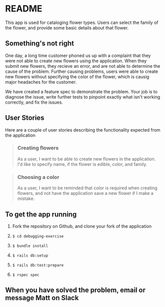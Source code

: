 # README

This app is used for cataloging flower types.  Users can select the family of the flower, and provide some basic details about that flower.

## Something's not right

One day, a long time customer phoned us up with a complaint that they were not able to create new flowers using the application.  When they submit new flowers, they recieve an error, and are not able to determine the cause of the problem.  Further causing problems, users were able to create new flowers without specifying the color of the flower, which is causig major headaches for the customer.

We have created a feature spec to demonstrate the problem.  Your job is to diagnose the issue, write further tests to pinpoint exactly what isn't working correctly, and fix the issues.

## User Stories
Here are a couple of user stories describing the functionality expected from the application

> ### Creating flowers
> As a user, I want to be able to create new flowers in the application.  I'd like to specify name, if the flower is edible, color, and family.

> ### Choosing a color
> As a user, I want to be reminded that color is required when creating flowers, and not have the application save a new flower if I make a mistake.

## To get the app running

1) Fork the repository on Github, and clone your fork of the application

2) ```$ cd debugging-exercise```

3) ```$ bundle install```

4) ```$ rails db:setup```

5) ```$ rails db:test:prepare```

6) ```$ rspec spec```

## When you have solved the problem, email or message Matt on Slack
